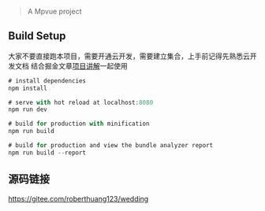 > A Mpvue project

## Build Setup

大家不要直接跑本项目，需要开通云开发，需要建立集合，上手前记得先熟悉云开发文档
结合掘金文章[项目讲解](https://juejin.im/post/5c341e1d6fb9a049f66c4876#heading-5)一起使用

```javascript
# install dependencies
npm install

# serve with hot reload at localhost:8080
npm run dev

# build for production with minification
npm run build

# build for production and view the bundle analyzer report
npm run build --report
```

## 源码链接

https://gitee.com/roberthuang123/wedding
